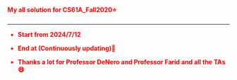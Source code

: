 #### <font color = red>My all solution for CS61A_Fall2020⭐

---

- **Start from 2024/7/12**

- **End at (Continuously updating)**:pig:


- **Thanks a lot for Professor DeNero and Professor Farid and all the TAs😄**

